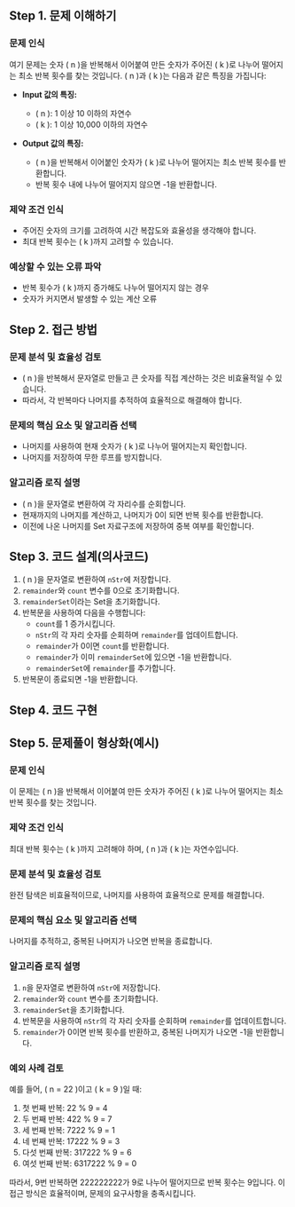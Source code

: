 ## Step 1. 문제 이해하기

### 문제 인식
여기 문제는 숫자 \( n \)을 반복해서 이어붙여 만든 숫자가 주어진 \( k \)로 나누어 떨어지는 최소 반복 횟수를 찾는 것입니다. \( n \)과 \( k \)는 다음과 같은 특징을 가집니다:

- **Input 값의 특징:**
  - \( n \): 1 이상 10 이하의 자연수
  - \( k \): 1 이상 10,000 이하의 자연수

- **Output 값의 특징:**
  - \( n \)을 반복해서 이어붙인 숫자가 \( k \)로 나누어 떨어지는 최소 반복 횟수를 반환합니다.
  - 반복 횟수 내에 나누어 떨어지지 않으면 -1을 반환합니다.

### 제약 조건 인식
- 주어진 숫자의 크기를 고려하여 시간 복잡도와 효율성을 생각해야 합니다.
- 최대 반복 횟수는 \( k \)까지 고려할 수 있습니다.

### 예상할 수 있는 오류 파악
- 반복 횟수가 \( k \)까지 증가해도 나누어 떨어지지 않는 경우
- 숫자가 커지면서 발생할 수 있는 계산 오류

## Step 2. 접근 방법

### 문제 분석 및 효율성 검토
- \( n \)을 반복해서 문자열로 만들고 큰 숫자를 직접 계산하는 것은 비효율적일 수 있습니다.
- 따라서, 각 반복마다 나머지를 추적하여 효율적으로 해결해야 합니다.

### 문제의 핵심 요소 및 알고리즘 선택
- 나머지를 사용하여 현재 숫자가 \( k \)로 나누어 떨어지는지 확인합니다.
- 나머지를 저장하여 무한 루프를 방지합니다.

### 알고리즘 로직 설명
- \( n \)을 문자열로 변환하여 각 자리수를 순회합니다.
- 현재까지의 나머지를 계산하고, 나머지가 0이 되면 반복 횟수를 반환합니다.
- 이전에 나온 나머지를 Set 자료구조에 저장하여 중복 여부를 확인합니다.

## Step 3. 코드 설계(의사코드)

1. \( n \)을 문자열로 변환하여 `nStr`에 저장합니다.
2. `remainder`와 `count` 변수를 0으로 초기화합니다.
3. `remainderSet`이라는 Set을 초기화합니다.
4. 반복문을 사용하여 다음을 수행합니다:
   - `count`를 1 증가시킵니다.
   - `nStr`의 각 자리 숫자를 순회하며 `remainder`를 업데이트합니다.
   - `remainder`가 0이면 `count`를 반환합니다.
   - `remainder`가 이미 `remainderSet`에 있으면 -1을 반환합니다.
   - `remainderSet`에 `remainder`를 추가합니다.
5. 반복문이 종료되면 -1을 반환합니다.

## Step 4. 코드 구현

## Step 5. 문제풀이 형상화(예시)

### 문제 인식
이 문제는 \( n \)을 반복해서 이어붙여 만든 숫자가 주어진 \( k \)로 나누어 떨어지는 최소 반복 횟수를 찾는 것입니다.

### 제약 조건 인식
최대 반복 횟수는 \( k \)까지 고려해야 하며, \( n \)과 \( k \)는 자연수입니다.

### 문제 분석 및 효율성 검토
완전 탐색은 비효율적이므로, 나머지를 사용하여 효율적으로 문제를 해결합니다.

### 문제의 핵심 요소 및 알고리즘 선택
나머지를 추적하고, 중복된 나머지가 나오면 반복을 종료합니다.

### 알고리즘 로직 설명
1. `n`을 문자열로 변환하여 `nStr`에 저장합니다.
2. `remainder`와 `count` 변수를 초기화합니다.
3. `remainderSet`을 초기화합니다.
4. 반복문을 사용하여 `nStr`의 각 자리 숫자를 순회하며 `remainder`를 업데이트합니다.
5. `remainder`가 0이면 반복 횟수를 반환하고, 중복된 나머지가 나오면 -1을 반환합니다.

### 예외 사례 검토
예를 들어, \( n = 22 \)이고 \( k = 9 \)일 때:
1. 첫 번째 반복: 22 % 9 = 4
2. 두 번째 반복: 422 % 9 = 7
3. 세 번째 반복: 7222 % 9 = 1
4. 네 번째 반복: 17222 % 9 = 3
5. 다섯 번째 반복: 317222 % 9 = 6
6. 여섯 번째 반복: 6317222 % 9 = 0

따라서, 9번 반복하면 222222222가 9로 나누어 떨어지므로 반복 횟수는 9입니다. 이 접근 방식은 효율적이며, 문제의 요구사항을 충족시킵니다.